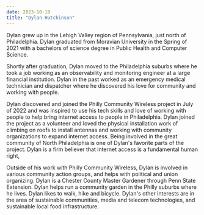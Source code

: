 ```yaml
---
date: 2023-10-18
title: "Dylan Hutchinson"
---
```


Dylan grew up in the Lehigh Valley region of Pennsylvania, just north of Philadelphia. Dylan graduated from Moravian University in the Spring of 2021 with a bachelors of science degree in Public Health and Computer Science.

Shortly after graduation, Dylan moved to the Philadelphia suburbs where he took a job working as an observability and monitoring engineer at a large financial institution. Dylan in the past worked as an emergency medical technician and dispatcher where he discovered his love for community and working with people.

Dylan discovered and joined the Philly Community Wireless project in July of 2022 and was inspired to use his tech skills and love of working with people to help bring internet access to people in Philadelphia. Dylan joined the project as a volunteer and loved the physical installation work of climbing on roofs to install antennas and working with community organizations to expand internet access. Being involved in the great community of North Philadelphia is one of Dylan's favorite parts of the project. Dylan is a firm believer that internet access is a fundamental human right,

Outside of his work with Philly Community Wireless, Dylan is involved in various community action groups, and helps with political and union organizing. Dylan is a Chester County Master Gardener through Penn State Extension. Dylan helps run a community garden in the Philly suburbs where he lives. Dylan likes to walk, hike and bicycle. Dylan's other interests are in the area of sustainable communities, media and telecom technologies, and sustainable local food infrastructure.
